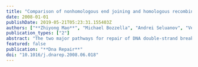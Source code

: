 ```yaml
---
title: "Comparison of nonhomologous end joining and homologous recombination in human cells"
date: 2008-01-01
publishDate: 2019-05-21T05:23:31.155403Z
authors: ["**Zhiyong Mao**", "Michael Bozzella", "Andrei Seluanov", "Vera Gorbunova"]
publication_types: ["2"]
abstract: "The two major pathways for repair of DNA double-strand breaks (DSBs) are homologous recombination (HR) and nonhomologous end joining (NHEJ). HR leads to accurate repair, while NHEJ is intrinsically mutagenic. To understand human somatic mutation it is essential to know the relationship between these pathways in human cells. Here we provide a comparison of the kinetics and relative contributions of HR and NHEJ in normal human cells. We used chromosomally integrated fluorescent reporter substrates for real-time in vivo monitoring of the NHEJ and HR. By examining multiple integrated clones we show that the efficiency of NHEJ and HR is strongly influenced by chromosomal location. Furthermore, we show that NHEJ of compatible ends (NHEJ-C) and NHEJ of incompatible ends (NHEJ-I) are fast processes, which can be completed in approximately 30 min, while HR is much slower and takes 7h or longer to complete. In actively cycling cells NHEJ-C is twice as efficient as NHEJ-I, and NHEJ-I is three times more efficient than HR. Our results suggest that NHEJ is a faster and more efficient DSB repair pathway than HR."
featured: false
publication: "**Dna Repair**"
doi: "10.1016/j.dnarep.2008.06.018"
---
```


